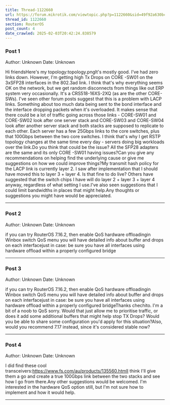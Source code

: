 ```yaml
---
title: Thread-1122660
url: https://forum.mikrotik.com/viewtopic.php?p=1122660&sid=49f92a630bc7970d8ca50523be880e8f#p1122660
thread_id: 1122660
section: RouterOS
post_count: 4
date_crawled: 2025-02-03T20:42:24.838579
---
```


### Post 1
Author: Unknown
Date: Unknown

Hi friendsHere's my topology:topology.pngIt's mostly good. I've had zero links down. However, I'm getting high Tx Drops on CORE -SW01 on the 3xSFP28 interfaces in the 802.3ad link. I think that's why everything seems OK on the network, but we get random disconnects from things like out ERP system very occasionally. It's a CRS518-16XS-2XQ (as are the other CORE-SWs). I've seen other forum posts suggest that this is a problem with LACP links. Something about too much data being sent to the bond interface and the interface dropping packets when it's overloaded. It makes sense that there could be a lot of traffic going across those links - CORE-SW01 and CORE-SW02 look after one server stack and CORE-SW03 and CORE-SW04 look after another server stack and both stacks are supposed to replicate to each other. Each server has a few 25Gbps links to the core switches, plus that 100Gbps between the two core switches. I think that's why I get RSTP topology changes at the same time every day - servers doing big workloads over the link.Do you think that could be the issue? All the SFP28 adapters are the same and its only CORE -SW01 having issues?Can you give any recommendations on helping find the underlying cause or give me suggestions on how we could improve things?My transmit hash policy for the LACP link is currently layer 2. I saw after implementation that I should have moved this to layer 3 + layer 4. Is that fine to do live? Others have suggested that the switch chips I have will do layer 2 + layer 3 + layer 4 anyway, regardless of what setting I use.I've also seen suggestions that I could limit bandwidths in places that might help.Any thoughts or suggestions you might have would be appreciated.

---
### Post 2
Author: Unknown
Date: Unknown

if you can try RouterOS 7.16.2, then enable QoS hardware offloadingin Winbox switch QoS menu you will have detailed info about buffer and drops on each interfacejust in case: be sure you have all interfaces using hardware offload within a properly configured bridge

---
### Post 3
Author: Unknown
Date: Unknown

if you can try RouterOS 7.16.2, then enable QoS hardware offloadingin Winbox switch QoS menu you will have detailed info about buffer and drops on each interfacejust in case: be sure you have all interfaces using hardware offload within a properly configured bridgeThanks chechito. I'm a bit of a noob to QoS sorry. Would that just allow me to prioritise traffic, or does it add some additional buffers that might help stop TX Drops? Would you be able to share some configuration you'd apply for this situation?Also, would you recommend 7.17 instead, since it's considered stable now?

---
### Post 4
Author: Unknown
Date: Unknown

I did find these cool transceivers:https://www.fs.com/au/products/135560.htmlI think I'll give them a go and create a true 100Gbps link between the two stacks and see how I go from there.Any other suggestions would be welcomed. I'm interested in the hardware QoS option still, but I'm not sure how to implement and how it would help.

---
